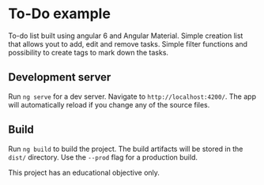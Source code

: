 # To-Do example

To-do list built using angular 6 and Angular Material. Simple creation list that allows yout to add, edit and remove tasks. Simple filter functions and possibility to create tags to mark down the tasks.

## Development server

Run `ng serve` for a dev server. Navigate to `http://localhost:4200/`. The app will automatically reload if you change any of the source files.

## Build

Run `ng build` to build the project. The build artifacts will be stored in the `dist/` directory. Use the `--prod` flag for a production build.


This project has an educational objective only.